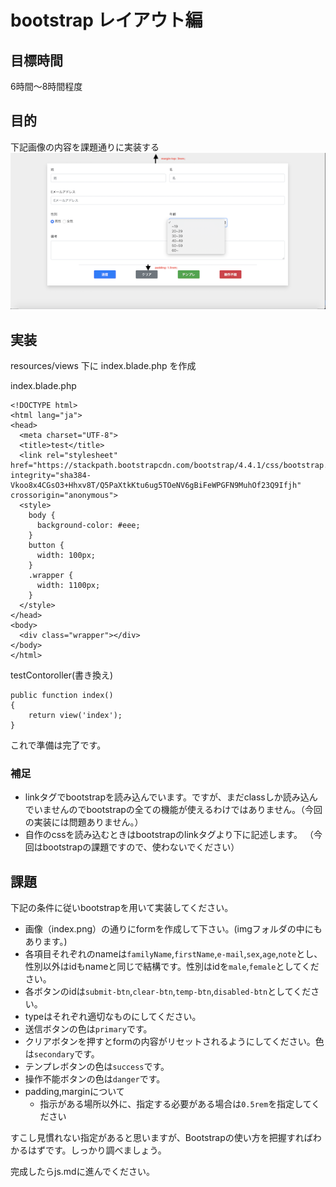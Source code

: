 # bootstrap レイアウト編

## 目標時間

6時間〜8時間程度

## 目的

下記画像の内容を課題通りに実装する
![index](img/index.png)

## 実装

resources/views 下に index.blade.php を作成

index.blade.php
```
<!DOCTYPE html>
<html lang="ja">
<head>
  <meta charset="UTF-8">
  <title>test</title>
  <link rel="stylesheet" href="https://stackpath.bootstrapcdn.com/bootstrap/4.4.1/css/bootstrap.min.css" integrity="sha384-Vkoo8x4CGsO3+Hhxv8T/Q5PaXtkKtu6ug5TOeNV6gBiFeWPGFN9MuhOf23Q9Ifjh" crossorigin="anonymous">
  <style>
    body {
      background-color: #eee;
    }
    button {
      width: 100px;
    }
    .wrapper {
      width: 1100px;
    }
  </style>
</head>
<body>
  <div class="wrapper"></div>
</body>
</html>
```
testContoroller(書き換え)
```
public function index()
{
    return view('index');
}
```

これで準備は完了です。

### 補足
- linkタグでbootstrapを読み込んでいます。ですが、まだclassしか読み込んでいませんのでbootstrapの全ての機能が使えるわけではありません。（今回の実装には問題ありません。）
- 自作のcssを読み込むときはbootstrapのlinkタグより下に記述します。
（今回はbootstrapの課題ですので、使わないでください）

## 課題

下記の条件に従いbootstrapを用いて実装してください。

- 画像（index.png）の通りにformを作成して下さい。(imgフォルダの中にもあります。)
- 各項目それぞれのnameは`familyName`,`firstName`,`e-mail`,`sex`,`age`,`note`とし、性別以外はidもnameと同じで結構です。性別はidを`male`,`female`としてください。
- 各ボタンのidは`submit-btn`,`clear-btn`,`temp-btn`,`disabled-btn`としてください。
- typeはそれぞれ適切なものにしてください。
- 送信ボタンの色は`primary`です。
- クリアボタンを押すとformの内容がリセットされるようにしてください。色は`secondary`です。
- テンプレボタンの色は`success`です。
- 操作不能ボタンの色は`danger`です。
- padding,marginについて
    - 指示がある場所以外に、指定する必要がある場合は`0.5rem`を指定してください

すこし見慣れない指定があると思いますが、Bootstrapの使い方を把握すればわかるはずです。しっかり調べましょう。

完成したらjs.mdに進んでください。